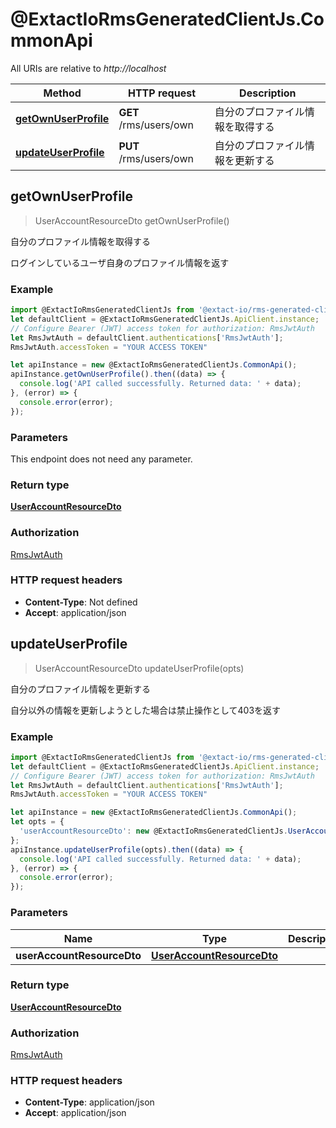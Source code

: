 # @ExtactIoRmsGeneratedClientJs.CommonApi

All URIs are relative to *http://localhost*

Method | HTTP request | Description
------------- | ------------- | -------------
[**getOwnUserProfile**](CommonApi.md#getOwnUserProfile) | **GET** /rms/users/own | 自分のプロファイル情報を取得する
[**updateUserProfile**](CommonApi.md#updateUserProfile) | **PUT** /rms/users/own | 自分のプロファイル情報を更新する



## getOwnUserProfile

> UserAccountResourceDto getOwnUserProfile()

自分のプロファイル情報を取得する

ログインしているユーザ自身のプロファイル情報を返す

### Example

```javascript
import @ExtactIoRmsGeneratedClientJs from '@extact-io/rms-generated-client-js';
let defaultClient = @ExtactIoRmsGeneratedClientJs.ApiClient.instance;
// Configure Bearer (JWT) access token for authorization: RmsJwtAuth
let RmsJwtAuth = defaultClient.authentications['RmsJwtAuth'];
RmsJwtAuth.accessToken = "YOUR ACCESS TOKEN"

let apiInstance = new @ExtactIoRmsGeneratedClientJs.CommonApi();
apiInstance.getOwnUserProfile().then((data) => {
  console.log('API called successfully. Returned data: ' + data);
}, (error) => {
  console.error(error);
});

```

### Parameters

This endpoint does not need any parameter.

### Return type

[**UserAccountResourceDto**](UserAccountResourceDto.md)

### Authorization

[RmsJwtAuth](../README.md#RmsJwtAuth)

### HTTP request headers

- **Content-Type**: Not defined
- **Accept**: application/json


## updateUserProfile

> UserAccountResourceDto updateUserProfile(opts)

自分のプロファイル情報を更新する

自分以外の情報を更新しようとした場合は禁止操作として403を返す

### Example

```javascript
import @ExtactIoRmsGeneratedClientJs from '@extact-io/rms-generated-client-js';
let defaultClient = @ExtactIoRmsGeneratedClientJs.ApiClient.instance;
// Configure Bearer (JWT) access token for authorization: RmsJwtAuth
let RmsJwtAuth = defaultClient.authentications['RmsJwtAuth'];
RmsJwtAuth.accessToken = "YOUR ACCESS TOKEN"

let apiInstance = new @ExtactIoRmsGeneratedClientJs.CommonApi();
let opts = {
  'userAccountResourceDto': new @ExtactIoRmsGeneratedClientJs.UserAccountResourceDto() // UserAccountResourceDto | 
};
apiInstance.updateUserProfile(opts).then((data) => {
  console.log('API called successfully. Returned data: ' + data);
}, (error) => {
  console.error(error);
});

```

### Parameters


Name | Type | Description  | Notes
------------- | ------------- | ------------- | -------------
 **userAccountResourceDto** | [**UserAccountResourceDto**](UserAccountResourceDto.md)|  | [optional] 

### Return type

[**UserAccountResourceDto**](UserAccountResourceDto.md)

### Authorization

[RmsJwtAuth](../README.md#RmsJwtAuth)

### HTTP request headers

- **Content-Type**: application/json
- **Accept**: application/json

